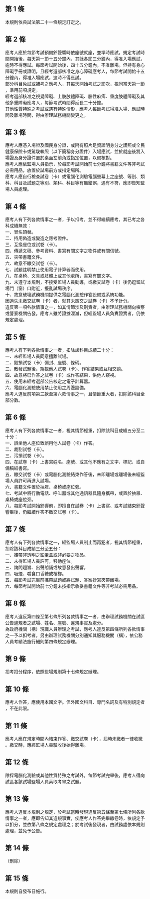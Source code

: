 第 1 條
-------
本規則依典試法第二十一條規定訂定之。

第 2 條
-------
應考人應於每節考試預備鈴聲響時依座號就座，並準時應試。規定考試時  
間開始後，每天第一節十五分鐘內，其餘各節三分鐘內，得准入場應試，  
逾時不得應試。每節考試開始後，四十五分鐘內，不准離場。但持有身心  
障礙手冊或證明，且經考選部核准之身心障礙應考人，每節考試開始十五  
分鐘內，得准入場應試，逾時不得應試。  
部分科目免試或補考之應考人，其每天開始考試之節次，視同當天第一節  
，準用前項規定。  
經考選部核准之視覺障礙、上肢肢體障礙、腦性麻痺、重度肢體障礙及其  
他多重障礙應考人，每節考試時間得延長二十分鐘。  
其他性質特殊之考試或遇有特殊情形，應考人每節考試得准入場、應試時  
間及離場時間，得由辦理試務機關變更之。

第 3 條
-------
應考人應憑入場證及國民身分證，或附有照片足資證明身分之護照或全民  
健康保險卡或駕駛執照（以下簡稱身分證件）入場應試，並於就座後將入  
場證及身分證件置於桌面左前角或指定位置，以備核對。  
應考人應依監場人員指示，於每節考試開始前七分鐘將書籍文件等非考試  
必需用品，放置於試場前方或指定場所。  
應考人應自行檢查試卷（卡）或電腦化測驗電腦螢幕上之座號、等別、類  
科、科目及試題之等別、類科、科目等有無錯誤，遇有不符，應即告知監  
場人員處理。

第 4 條
-------
應考人有下列各款情事之一者，予以扣考，並不得繼續應考，其已考之各  
科成績無效：  
一、冒名頂替。  
二、持用偽造或變造之應考證件。  
三、互換座位或試卷（卡）。  
四、傳遞文稿、參考資料、書寫有關文字之物件或有關信號。  
五、夾帶書籍文件。  
六、故意不繳交試卷（卡）。  
七、試題註明禁止使用電子計算器而使用。  
八、在桌椅、文具或肢體上或其他處所，書寫有關文字。  
九、未遵守本規則，不接受監場人員勸導，或繳交試卷（卡）後仍逗留試  
    場門（窗）口附近，擾亂試場秩序。  
十、故意破壞試務機關提供之電腦化測驗作答設備或系統功能。  
因過失未繳交試卷（卡）者，就其未繳交之試卷（卡）不予計分。  
違反第一項各款情事之一，如其情節涉及刑責者，由辦理試務機關向檢察  
或警察機關告發。應考人雖將證據湮滅，但經監場人員負責證實者，仍依  
規定處理。

第 5 條
-------
應考人有下列各款情事之一者，扣除該科目成績二十分：  
一、未經監場人員同意擅離試場。  
二、毀損試卷（卡）彌封、座號、條碼。  
三、散發試題後，窺視他人試卷（卡）、作答結果或互相交談。  
四、故意將已作答之試卷（卡）或作答結果，供他人窺視。  
五、使用未經考選部公告核定之電子計算器。  
六、電腦化測驗使用禁止使用之周邊設備。  
應考人違反前項第三款至第六款情事之一，且情節重大者，扣除該科目全  
部分數。

第 6 條
-------
應考人有下列各款情事之一者，視其情節輕重，扣除該科目成績五分至二  
十分：  
一、誤坐他人座位致誤用他人試卷（卡）作答。  
二、裁割試卷（卡）。  
三、污損試卷（卡）。  
四、在試卷（卡）上書寫姓名、座號、或其他不應有之文字、標記、或自  
    備稿紙書寫。  
五、繳交試卷（卡）或電腦化測驗結束作答後，未即離場或離場後未經監  
    場人員許可再進入試場。  
六、書籍文件置於抽屜、桌椅或座位旁。  
七、考試中將行動電話、呼叫器或其他通訊器具隨身攜帶，或置於抽屜、  
    桌椅或座位旁。  
八、每節考試開始鈴響前，即擅自在試卷（卡）上書寫、或考試結束鈴聲  
    響畢後，仍繼續作答不繳交試卷（卡）。

第 7 條
-------
應考人有下列各款情事之一，經監場人員制止而再犯者，視其情節輕重，  
扣除該科目成績三分至五分：  
一、攜帶非透明之鉛筆盒或非必要之物品。  
二、未得監場人員許可，移動座位。  
三、詢問題旨、出聲朗誦或故意發出聲響。  
四、吸煙、嚼食口香糖或檳榔。  
五、每節考試完畢前攜帶試題或將試題、答案抄寫夾帶離場。  
六、每節考試開始前七分鐘未按指示收妥書籍文件等非考試必需用品。

第 8 條
-------
應考人違反第四條至第七條所列各款情事之一者，由辦理試務機關在試區  
公告違規者之試場、姓名、座號、違規事實及處分。  
為政府機關（構）現職人員辦理之考試，應考人違反第四條所列各款情事  
之一予以扣考者，另由辦理試務機關分別通知其服務機關（構），依公務  
人員考績法施行細則第四條規定辦理。

第 9 條
-------
扣考扣分程序，依照監場規則第十七條規定辦理。

第 10 條
--------
應考人作答，應使用本國文字。但外國文科目、專門名詞及有特別規定者  
，不在此限。

第 11 條
--------
應考人應在規定時間內結束作答、繳交試卷（卡），屆時未繳者一律收繳  
。繳交時，應經監場人員驗收後始得離場。

第 12 條
--------
除採電腦化測驗或其他性質特殊之考試外，每節考試完畢後，應考人得向  
試區各該試場監場人員索取考畢之試題。

第 13 條
--------
應考人違反本規則之規定，於考試當時發現違反第五條至第七條所列各款  
情事之一者，應即告知其違規事實，俟應考人作答完畢繳卷時，依規定予  
以扣分，並依第八條之規定處理之；於考試後發現者，由試務處依本規則  
處理，並免予公告。

第 14 條
--------
（刪除）

第 15 條
--------
本規則自發布日施行。

